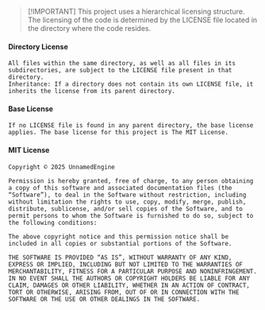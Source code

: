 > [!IMPORTANT] This project uses a hierarchical licensing structure. The licensing of the code is determined by the LICENSE file located in the directory where the code resides.

#### Directory License
    
    All files within the same directory, as well as all files in its subdirectories, are subject to the LICENSE file present in that directory.
    Inheritance: If a directory does not contain its own LICENSE file, it inherits the license from its parent directory.
    
#### Base License
    
    If no LICENSE file is found in any parent directory, the base license applies. The base license for this project is The MIT License.

#### MIT License

    Copyright © 2025 UnnamedEngine

    Permission is hereby granted, free of charge, to any person obtaining a copy of this software and associated documentation files (the “Software”), to deal in the Software without restriction, including without limitation the rights to use, copy, modify, merge, publish, distribute, sublicense, and/or sell copies of the Software, and to permit persons to whom the Software is furnished to do so, subject to the following conditions:

    The above copyright notice and this permission notice shall be included in all copies or substantial portions of the Software.

    THE SOFTWARE IS PROVIDED “AS IS”, WITHOUT WARRANTY OF ANY KIND, EXPRESS OR IMPLIED, INCLUDING BUT NOT LIMITED TO THE WARRANTIES OF MERCHANTABILITY, FITNESS FOR A PARTICULAR PURPOSE AND NONINFRINGEMENT. IN NO EVENT SHALL THE AUTHORS OR COPYRIGHT HOLDERS BE LIABLE FOR ANY CLAIM, DAMAGES OR OTHER LIABILITY, WHETHER IN AN ACTION OF CONTRACT, TORT OR OTHERWISE, ARISING FROM, OUT OF OR IN CONNECTION WITH THE SOFTWARE OR THE USE OR OTHER DEALINGS IN THE SOFTWARE.
